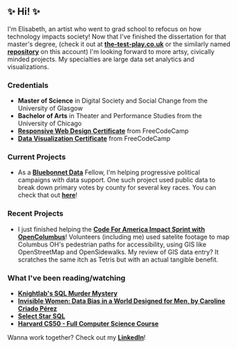 ## ✨ Hi! ✨
I'm Elisabeth, an artist who went to grad school to refocus on how technology impacts society! Now that I've finished the dissertation for that master's degree, (check it out at **[the-test-play.co.uk](https://www.the-test-play.co.uk)** or the similarly named **[repository](https://github.com/elisabethdeltoro/the-test-play)** on this account) I'm looking forward to more artsy, civically minded projects. My specialties are large data set analytics and visualizations.

### Credentials
 - <b>Master of Science</b> in Digital Society and Social Change from the University of Glasgow</br>
 - <b>Bachelor of Arts</b> in Theater and Performance Studies from the University of Chicago
 - **[Responsive Web Design Certificate](https://www.freecodecamp.org/certification/elisabethsusername/responsive-web-design)** from FreeCodeCamp
 - **[Data Visualization Certificate](https://freecodecamp.org/certification/elisabethsusername/data-visualization)** from FreeCodeCamp
 
 ### Current Projects
  - As a **[Bluebonnet Data](https://github.com/bluebonnet-data)** Fellow, I'm helping progressive political campaigns with data support. One such project used public data to break down primary votes by county for several key races. You can check that out **[here](https://github.com/elisabethdeltoro/primary-voter-project)**!
  
 ### Recent Projects
  - I just finished helping the **[Code For America Impact Sprint with OpenColumbus](https://github.com/SCODEMeetup/cfa-impact-sprints)**! Volunteers (including me) used satelite footage to map Columbus OH's pedestrian paths for accessibility, using GIS like OpenStreetMap and OpenSidewalks. My review of GIS data entry? It scratches the same itch as Tetris but with an actual tangible benefit.

### What I've been reading/watching
 - **[Knightlab's SQL Murder Mystery](https://mystery.knightlab.com/)**
 - **[Invisible Women: Data Bias in a World Designed for Men, by Caroline Criado Pérez](https://app.thestorygraph.com/books/681ebf7e-7c19-41ad-8b07-eac511dcce8b)** 
 - **[Select Star SQL](https://selectstarsql.com/)** 
 - **[Harvard CS50 - Full Computer Science Course](https://www.youtube.com/watch?v=8mAITcNt710&ab_channel=freeCodeCamp.org)** 


Wanna work together? Check out my **[LinkedIn](https://www.linkedin.com/in/elisabeth-del-toro)**!
